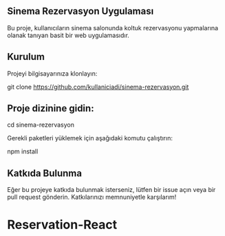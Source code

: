 
## Sinema Rezervasyon Uygulaması

Bu proje, kullanıcıların sinema salonunda koltuk rezervasyonu yapmalarına olanak tanıyan basit bir web uygulamasıdır.

## Kurulum
Projeyi bilgisayarınıza klonlayın:

git clone https://github.com/kullaniciadi/sinema-rezervasyon.git

## Proje dizinine gidin:

cd sinema-rezervasyon

Gerekli paketleri yüklemek için aşağıdaki komutu çalıştırın:

npm install


## Katkıda Bulunma

Eğer bu projeye katkıda bulunmak isterseniz, lütfen bir issue açın veya bir pull request gönderin. Katkılarınızı memnuniyetle karşılarım!

# Reservation-React

